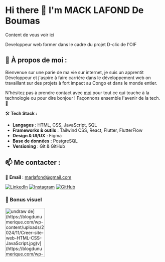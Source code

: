 # Hi there 👋 I'm **MACK LAFOND De Boumas**

Content de vous voir ici

Developpeur web former dans le cadre du projet D-clic de l'OIF

## 🚀 À propos de moi :
Bienvenue sur une parie de ma vie sur internet, je suis un apprentit Développeur et j'aspire à faire carrière dans le développement web on travaillant sur des projets à fort impact au Congo et dans le monde entier.

N'hésitez pas à prendre contact avec [moi](#) pour tout ce qui touche à la technologie ou pour dire bonjour ! Façonnons ensemble l'avenir de la tech. 🌟

🛠 **Tech Stack :** 
- **Langages** : HTML, CSS, JavaScript, SQL
- **Frameworks & outils** : Tailwind CSS, React, Flutter, FlutterFlow
- **Design & UI/UX** : Figma
- **Base de données** : PostgreSQL
- **Versioning** : Git & GitHub

## 📫 Me contacter :
📧 **Email** : marlafond@gmail.com

[![LinkedIn](https://img.shields.io/badge/LinkedIn-blue?style=for-the-badge&logo=linkedin)](https://www.linkedin.com/in/de-boumas-mack-lafond/)
[![Instagram](https://img.shields.io/badge/Instagram-E4405F?style=for-the-badge&logo=instagram)](https://instagram.com/tonhandle) [![GitHub](https://img.shields.io/badge/GitHub-000?style=for-the-badge&logo=github)](https://github.com/tonhandle)

### 🎨 Bonus visuel
<img src="https://media.licdn.com/dms/image/v2/D4D03AQGDjSPMk3EQlg/profile-displayphoto-shrink_400_400/profile-displayphoto-shrink_400_400/0/1727113943411?e=2147483647&v=beta&t=ONnRAreOex2W8-VAJVvuwSc6JDy0jwjS2dmddwIPi4c" alt="undraw de](https://blogdunumerique.com/wp-content/uploads/2024/11/Creer-site-web-HTML-CSS-JavaScript.jpg)v](https://blogdunumerique.com/wp-content/uploads/2024/11/Creer-site-web-HTML-CSS-JavaScript.jpg)" height="20%" width="50%"/>



